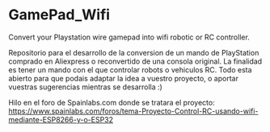 # GamePad_Wifi
Convert your Playstation wire gamepad into wifi robotic or RC controller.

Repositorio para el desarrollo de la conversion de un mando de PlayStation comprado en Aliexpress o reconvertido de una consola original. La finalidad es tener un mando con el que controlar robots o vehiculos RC. Todo esta abierto para que podais adaptar la idea a vuestro proyecto, o aportar vuestras sugerencias mientras se desarrolla :)

Hilo en el foro de Spainlabs.com donde se tratara el proyecto: https://www.spainlabs.com/foros/tema-Proyecto-Control-RC-usando-wifi-mediante-ESP8266-y-o-ESP32
